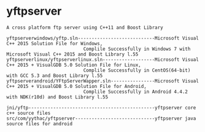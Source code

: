 # yftpserver
    
    A cross platform ftp server using C++11 and Boost Library

    yftpserverwindows/yftp.sln----------------------------Microsoft Visual C++ 2015 Solution File for Windows,
                                Complile Successfully in Windows 7 with Microsoft Visual C++ 2015 and Boost Library l.55
    yftpserverlinux/yftpserverlinux.sln-------------------Microsoft Visual C++ 2015 + VisualGDB 5.0 Solution File for Linux,
                                Complile Successfully in CentOS(64-bit) with GCC 5.3 and Boost Library l.55
    yftpserverandroid/YFtpServerWapper.sln----------------Microsoft Visual C++ 2015 + VisualGDB 5.0 Solution File for Android,
                                Complile Successfully in Android 4.4.2 with NDK(r10d) and Boost Library l.55

    jni/yftp----------------------------------------------yftpserver core c++ source files
    src/com/yythac/yftpserver-----------------------------yftpserver java source files for android
